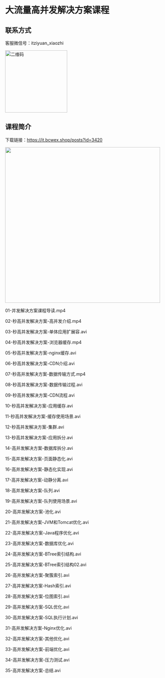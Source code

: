 # 大流量高并发解决方案课程

## 联系方式

客服微信号：itziyuan_xiaozhi

<img src="https://ziyuanyun.oss-cn-guangzhou.aliyuncs.com/common/20240614073449/666b82192834a.jpg" width="200" height="200" alt="二维码">

## 课程简介

下载链接：https://it.bcwex.shop/posts?id=3420

<img src="https://ziyuanyun.oss-cn-guangzhou.aliyuncs.com/yun/20240515185149/664493c578591.jpg" width="500" alt="">

  

 01-并发解决方案课程导读.mp4

 02-秒高并发解决方案-高并发介绍.mp4

 03-秒高并发解决方案-单体应用扩展容.avi

 04-秒高并发解决方案-浏览器缓存.mp4

 05-秒高并发解决方案-nginx缓存.avi

 06-秒高并发解决方案-CDN介绍.avi

 07-秒高并发解决方案-数据传输方式.mp4

 08-秒高并发解决方案-数据传输过程.avi

 09-秒高并发解决方案-CDN流程.avi

 10-秒高并发解决方案-应用缓存.avi

 11-秒高并发解决方案-缓存使用场景.avi

 12-秒高并发解决方案-集群.avi

 13-秒高并发解决方案-应用拆分.avi

 14-高并发解决方案-数据库拆分.avi

 15-高并发解决方案-页面静态化.avi

 16-高并发解决方案-静态化实现.avi

 17-高并发解决方案-动静分离.avi

 18-高并发解决方案-队列.avi

 19-高并发解决方案-队列使用场景.avi

 20-高并发解决方案-池化.avi

 21-高并发解决方案-JVM和Tomcat优化.avi

 22-高并发解决方案-Java程序优化.avi

 23-高并发解决方案-数据库优化.avi

 24-高并发解决方案-BTree索引结构.avi

 25-高并发解决方案-BTree索引结构02.avi

 26-高并发解决方案-聚簇索引.avi

 27-高并发解决方案-Hash索引.avi

 28-高并发解决方案-位图索引.avi

 29-高并发解决方案-SQL优化.avi

 30-高并发解决方案-SQL执行计划.avi

 31-高并发解决方案-Nginx优化.avi

 32-高并发解决方案-其他优化.avi

 33-高并发解决方案-前端优化.avi

 34-高并发解决方案-压力测试.avi

 35-高并发解决方案-总结.avi

  